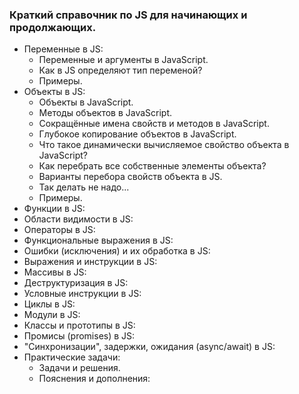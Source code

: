 ### Краткий справочник по JS для начинающих и продолжающих.

- Переменные в JS:
  - Переменные и аргументы в JavaScript. 
  - Как в JS определяют тип переменой?
  - Примеры.
- Объекты в JS:
  - Объекты в JavaScript.
  - Методы объектов в JavaScript.
  - Сокращённые имена свойств и методов в JavaScript.
  - Глубокое копирование объектов в JavaScript.
  - Что такое динамически вычисляемое свойство объекта в JavaScript?
  - Как перебрать все собственные элементы объекта?
  - Варианты перебора свойств объекта в JS.
  - Так делать не надо...
  - Примеры.
- Функции в JS:
- Области видимости в JS:
- Операторы в JS:
- Функциональные выражения в JS:
- Ошибки (исключения) и их обработка в JS:
- Выражения и инструкции в JS:
- Массивы в JS:
- Деструктуризация в JS:
- Условные инструкции в JS:
- Циклы в JS:
- Модули в JS:
- Классы и прототипы в JS:
- Промисы (promises) в JS:
- "Синхронизации", задержки, ожидания (async/await) в JS:
- Практические задачи:
  - Задачи и решения.
  - Пояснения и дополнения: 